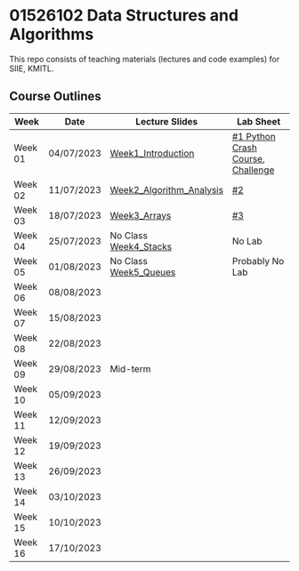 # 01526102 Data Structures and Algorithms

This repo consists of teaching materials (lectures and code examples) for SIIE, KMITL.

## Course Outlines
|Week| Date | Lecture Slides|Lab Sheet|
|---|---|---|---|
|Week 01| 04/07/2023 | [Week1_Introduction](https://github.com/noswolf/DSA_BIT/blob/DSA_23/Week1/DSA_Week1.pdf)  |[#1 Python Crash Course](https://github.com/noswolf/DSA_BIT/blob/DSA_23/Week1/DSA_Python_Crash_Course_stu.pdf), [Challenge](https://github.com/noswolf/DSA_BIT/blob/DSA_23/Week1/DSA_Lab-1-Challenge.ipynb)  |
|Week 02| 11/07/2023 | [Week2_Algorithm_Analysis](https://github.com/noswolf/DSA_BIT/blob/DSA_23/Week2/DSA_Week2.pdf) | [#2](https://github.com/noswolf/DSA_BIT/blob/DSA_23/Week2/DSA_Lab-2_student.ipynb)  |  
|Week 03| 18/07/2023 | [Week3_Arrays](https://github.com/noswolf/DSA_BIT/blob/DSA_23/Week3/DSA_Week3.pdf)| [#3](https://github.com/noswolf/DSA_BIT/blob/DSA_23/Week3/DSA_Lab_3_student.ipynb) |  
|Week 04| 25/07/2023 | No Class <br> [Week4_Stacks](https://github.com/noswolf/DSA_BIT/blob/DSA_23/Week4/DSA_Week4.pdf) | No Lab |   
|Week 05| 01/08/2023 | No Class <br> [Week5_Queues](https://github.com/noswolf/DSA_BIT/blob/DSA_23/Week5/DSA_Week5.pdf) | Probably No Lab |  
|Week 06| 08/08/2023 | | |  
|Week 07| 15/08/2023 | | |  
|Week 08| 22/08/2023 | | | 
|Week 09| 29/08/2023 | Mid-term | |  
|Week 10| 05/09/2023 | | |  
|Week 11| 12/09/2023 | | |   
|Week 12| 19/09/2023 | |  |  
|Week 13| 26/09/2023 | | |   
|Week 14| 03/10/2023 | | |  
|Week 15| 10/10/2023 | | |  
|Week 16| 17/10/2023 | | |  
